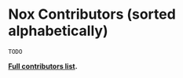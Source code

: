 # Nox Contributors (sorted alphabetically)

`TODO`

**[Full contributors list](https://github.com/lethalbit/Nox/contributors).**
